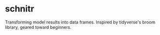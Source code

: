 # schnitr
Transforming model results into data frames. Inspired by tidyverse's broom library, geared toward beginners.
